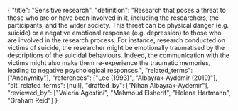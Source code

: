 {
    "title": "Sensitive research",
    "definition": "Research that poses a threat to those who are or have been involved in it, including the researchers, the participants, and the wider society. This threat can be physical danger (e.g. suicide) or a negative emotional response (e.g. depression) to those who are involved in the research process. For instance, research conducted on victims of suicide, the researcher might be emotionally traumatised by the descriptions of the suicidal behaviours. Indeed, the communication with the victims might also make them re-experience the traumatic memories, leading to negative psychological responses.",
    "related_terms": ["Anonymity"],
    "references": ["Lee (1993)", "Albayrak-Aydemir (2019)"],
    "alt_related_terms": [null],
    "drafted_by": ["Nihan Albayrak-Aydemir"],
    "reviewed_by": ["Valeria Agostini", "Mahmoud Elsherif", "Helena Hartmann", "Graham Reid"]
  }
